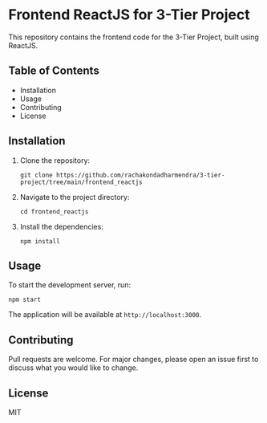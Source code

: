 # Frontend ReactJS for 3-Tier Project

This repository contains the frontend code for the 3-Tier Project, built using ReactJS.

## Table of Contents

- Installation
- Usage
- Contributing
- License

## Installation

1. Clone the repository:
    ```
    git clone https://github.com/rachakondadharmendra/3-tier-project/tree/main/frontend_reactjs
    ```
2. Navigate to the project directory:
    ```
    cd frontend_reactjs
    ```
3. Install the dependencies:
    ```
    npm install
    ```

## Usage

To start the development server, run:
```
npm start
```
The application will be available at `http://localhost:3000`.

## Contributing

Pull requests are welcome. For major changes, please open an issue first to discuss what you would like to change.

## License

MIT
